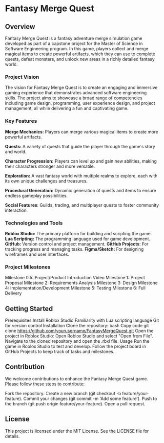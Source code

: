 # Fantasy Merge Quest

## Overview
Fantasy Merge Quest is a fantasy adventure merge simulation game developed as part of a capstone project for the Master of Science in Software Engineering program. In this game, players collect and merge magical items to create powerful artifacts, which they can use to complete quests, defeat monsters, and unlock new areas in a richly detailed fantasy world.

### Project Vision
The vision for Fantasy Merge Quest is to create an engaging and immersive gaming experience that demonstrates advanced software engineering skills. The project aims to showcase a broad range of competencies including game design, programming, user experience design, and project management, all while delivering a fun and captivating game.

### Key Features

**Merge Mechanics:** Players can merge various magical items to create more powerful artifacts.

**Quests:** A variety of quests that guide the player through the game's story and world.

**Character Progression:** Players can level up and gain new abilities, making their characters stronger and more versatile.

**Exploration:** A vast fantasy world with multiple realms to explore, each with its own unique challenges and treasures.

**Procedural Generation:** Dynamic generation of quests and items to ensure endless gameplay possibilities.

**Social Features:** Guilds, trading, and multiplayer quests to foster community interaction.

### Technologies and Tools
**Roblox Studio:** The primary platform for building and scripting the game.
**Lua Scripting:** The programming language used for game development.
**GitHub:** Version control and project management.
**GitHub Projects:** For tracking progress and managing tasks.
**Figma/Sketch:** For designing wireframes and user interfaces.

### Project Milestones
Milestone 0.5: Project/Product Introduction Video
Milestone 1: Project Proposal
Milestone 2: Requirements Analysis
Milestone 3: Design
Milestone 4: Implementation/Development
Milestone 5: Testing
Milestone 6: Full Delivery


## Getting Started
Prerequisites
Install Roblox Studio
Familiarity with Lua scripting language
Git for version control
Installation
Clone the repository:
bash
Copy code
git clone https://github.com/yourusername/FantasyMergeQuest.git
Open the project in Roblox Studio:
Open Roblox Studio and select "Open from File".
Navigate to the cloned repository and open the .rbxl file.
Usage
Run the game in Roblox Studio to test and develop.
Follow the project board in GitHub Projects to keep track of tasks and milestones.

## Contribution
We welcome contributions to enhance the Fantasy Merge Quest game. Please follow these steps to contribute:

Fork the repository.
Create a new branch (git checkout -b feature/your-feature).
Commit your changes (git commit -m 'Add some feature').
Push to the branch (git push origin feature/your-feature).
Open a pull request.

## License
This project is licensed under the MIT License. See the LICENSE file for details.
